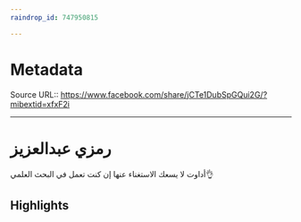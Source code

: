 ```yaml
---
raindrop_id: 747950815

---
```


# Metadata
Source URL:: https://www.facebook.com/share/jCTe1DubSpGQui2G/?mibextid=xfxF2i


---
# رمزي عبدالعزيز

أداوت لا يسعك الاستغناء عنها إن كنت تعمل في البحث العلمي👌

## Highlights
